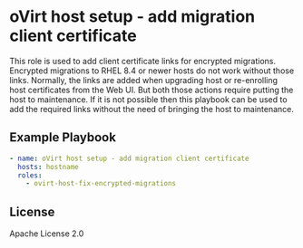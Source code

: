 oVirt host setup - add migration client certificate
=============================

This role is used to add client certificate links for encrypted
migrations.  Encrypted migrations to RHEL 8.4 or newer hosts do not
work without those links.  Normally, the links are added when
upgrading host or re-enrolling host certificates from the Web UI.
But both those actions require putting the host to maintenance.
If it is not possible then this playbook can be used to add the
required links without the need of bringing the host to maintenance.

Example Playbook
----------------

```yaml
- name: oVirt host setup - add migration client certificate
  hosts: hostname
  roles:
    - ovirt-host-fix-encrypted-migrations
```

License
-------

Apache License 2.0
